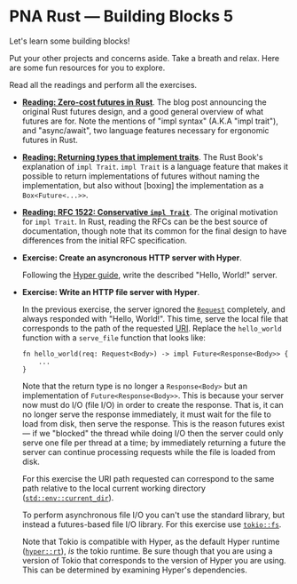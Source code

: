 # PNA Rust &mdash; Building Blocks 5

Let's learn some building blocks!

Put your other projects and concerns aside. Take a breath and relax. Here
are some fun resources for you to explore.

Read all the readings and perform all the exercises.

- **[Reading: Zero-cost futures in Rust][zcf]**. The blog post announcing
  the original Rust futures design, and a good general overview of what
  futures are for. Note the mentions of "impl syntax" (A.K.A "impl trait"),
  and "async/await", two language features necessary for ergonomic futures
  in Rust.

- **[Reading: Returning types that implement traits][impl]**. The Rust Book's
  explanation of `impl Trait`. `impl Trait` is a language feature that makes
  it possible to return implementations of futures without naming the
  implementation, but also without [boxing] the implementation as a
  `Box<Future<...>>`.

- **[Reading: RFC 1522: Conservative `impl Trait`][rfc]**. The original
  motivation for `impl Trait`. In Rust, reading the RFCs can be the best source
  of documentation, though note that its common for the final design to have
  differences from the initial RFC specification.

- **Exercise: Create an asyncronous HTTP server with Hyper**.

  Following the [Hyper guide][hg], write the described "Hello, World!" server.

- **Exercise: Write an HTTP file server with Hyper**.

  In the previous exercise, the server ignored the [`Request`] completely, and
  always responded with "Hello, World!". This time, serve the local file that
  corresponds to the path of the requested [URI]. Replace the `hello_world`
  function with a `serve_file` function that looks like:

  ```
  fn hello_world(req: Request<Body>) -> impl Future<Response<Body>> {
      ...
  }  
  ```

  Note that the return type is no longer a `Response<Body>` but an
  implementation of `Future<Response<Body>>`. This is because your server now
  must do I/O (file I/O) in order to create the response. That is, it can no
  longer serve the response immediately, it must wait for the file to load from
  disk, then serve the response. This is the reason futures exist &mdash; if we
  "blocked" the thread while doing I/O then the server could only serve one file
  per thread at a time; by immediately returning a future the server can
  continue processing requests while the file is loaded from disk.

  For this exercise the URI path requested can correspond to the same path
  relative to the local current working directory ([`std::env::current_dir`]).

  To perform asynchronous file I/O you can't use the standard library, but instead
  a futures-based file I/O library. For this exercise use [`tokio::fs`].

  Note that Tokio is compatible with Hyper, as the default Hyper runtime
  ([`hyper::rt`]), _is_ the tokio runtime. Be sure though that you are using a
  version of Tokio that corresponds to the version of Hyper you are using. This
  can be determined by examining Hyper's dependencies.

[zcf]: https://aturon.github.io/blog/2016/08/11/futures/
[impl]: https://doc.rust-lang.org/book/ch10-02-traits.html#returning-types-that-implement-traits
[rfc]: https://github.com/rust-lang/rfcs/blob/master/text/1522-conservative-impl-trait.md
[hg]: https://hyper.rs/guides/server/hello-world/
[`Request`]: https://docs.rs/hyper/0.12.33/hyper/struct.Request.html
[URI]: https://en.wikipedia.org/wiki/Uniform_Resource_Identifier
[`tokio::fs`]: https://docs.rs/tokio/0.1.22/tokio/fs/index.html
[`hyper::rt`]: https://docs.rs/hyper/0.12.33/hyper/rt/index.html
[`std::env::current_dir`]: https://doc.rust-lang.org/std/env/fn.current_dir.html

<!--

https://blog.stephencleary.com/2012/02/async-and-await.html
https://docs.microsoft.com/en-us/dotnet/csharp/async

- async cheat sheet
- Add https://www.youtube.com/watch?reload=9&v=9_3krAQtD2k&list=WL&index=6&t=848s
  as reading for async section?
- https://tmandry.gitlab.io/blog/posts/optimizing-await-1/
- https://aturon.github.io/tech/2018/04/24/async-borrowing/
- https://areweasyncyet.rs/ - contains async blog posts
- Async I/O
  - [Getting Acquainted with `mio`](https://hoverbear.org/2015/03/03/getting-acquainted-with-mio/)
  - [My Basic Understanding of `mio` and Async I/O](http://hermanradtke.com/2015/07/12/my-basic-understanding-of-mio-and-async-io.html)
  - [Creating a Simple Protocol With `mio`](http://hermanradtke.com/2015/09/12/creating-a-simple-protocol-when-using-rust-and-mio.html)
  - [Managing Connection State With `mio`](http://hermanradtke.com/2015/10/23/managing-connection-state-with-mio-rust.html)
  - [Zero-cost Futures in Rust](http://aturon.github.io/blog/2016/08/11/futures/)
  - [Designing Futures for Rust](http://aturon.github.io/blog/2016/09/07/futures-design/)
  - [Asynchronous Rust for Fun and Profit](http://xion.io/post/programming/rust-async-closer-look.html)
  - [Understanding the Tokio Reactor Core](https://www.coredump.ch/2017/07/05/understanding-the-tokio-reactor-core/)
- https://rust-lang.github.io/async-book/
- https://cheats.rs/#async-await-101

-->